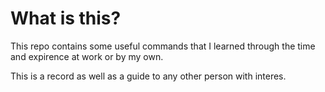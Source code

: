 # What is this?
This repo contains some useful commands that I learned through the time and expirence at work or by my own.

This is a record as well as a guide to any other person with interes.

 
